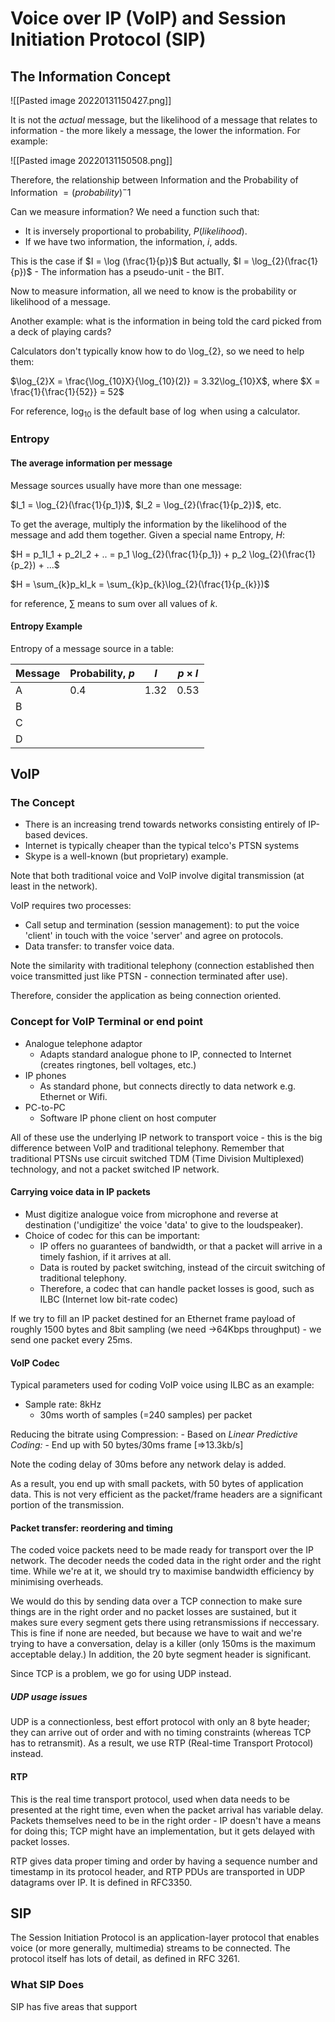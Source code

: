 # Voice over IP (VoIP) and Session Initiation Protocol (SIP)

## The Information Concept

![[Pasted image 20220131150427.png]]

It is not the *actual* message, but the likelihood of a message that relates to information - the more likely a message, the lower the information. For example:

![[Pasted image 20220131150508.png]]

Therefore, the relationship between Information and the Probability of Information $=(probability)^-1$

Can we measure information? We need a function such that:
- It is inversely proportional to probability, $P(likelihood)$.
- If we have two information, the information, $i$, adds.

This is the case if $I = \log (\frac{1}{p})$
But actually, $I = \log_{2}(\frac{1}{p})$ - The information has a pseudo-unit - the BIT.

Now to measure information, all we need to know is the probability or likelihood of a message.

Another example: what is the information in being told the card picked from a deck of playing cards?

Calculators don't typically know how to do \log_{2}, so we need to help them:

$\log_{2}X = \frac{\log_{10}X}{\log_{10}(2)} = 3.32\log_{10}X$, where $X = \frac{1}{\frac{1}{52}} = 52$

For reference, $\log_{10}$ is the default base of $\log$ when using a calculator.

### Entropy

#### The average information per message

Message sources usually have more than one message:

$I_1 = \log_{2}(\frac{1}{p_1})$, $I_2 = \log_{2}(\frac{1}{p_2})$, etc.

To get the average, multiply the information by the likelihood of the message and add them together. Given a special name Entropy, $H$:

$H = p_1I_1 + p_2I_2 + .. = p_1 \log_{2}(\frac{1}{p_1}) + p_2 \log_{2}(\frac{1}{p_2}) + ...$

$H = \sum_{k}p_kI_k = \sum_{k}p_{k}\log_{2}(\frac{1}{p_{k}})$

for reference, $\sum$ means to sum over all values of $k$.

#### Entropy Example

Entropy of a message source in a table:

| Message | Probability, $p$ | $I$ | $p \times I$ |
| --- | --- | --- | --- |
| A | 0.4 | 1.32 | 0.53 |
| B | | | |
| C | | | |
| D | | | |

## VoIP

### The Concept

- There is an increasing trend towards networks consisting entirely of IP-based devices.
- Internet is typically cheaper than the typical telco's PTSN systems
- Skype is a well-known (but proprietary) example.

Note that both traditional voice and VoIP involve digital transmission (at least in the network).

VoIP requires two processes:
- Call setup and termination (session management): to put the voice 'client' in touch with the voice 'server' and agree on protocols.
- Data transfer: to transfer voice data.

Note the similarity with traditional telephony (connection established then voice transmitted just like PTSN - connection terminated after use).

Therefore, consider the application as being connection oriented.

### Concept for VoIP Terminal or end point

- Analogue telephone adaptor
	- Adapts standard analogue phone to IP, connected to Internet (creates ringtones, bell voltages, etc.)
- IP phones
	- As standard phone, but connects directly to data network e.g. Ethernet or Wifi.
- PC-to-PC
	- Software IP phone client on host computer

All of these use the underlying IP network to transport voice - this is the big difference between VoIP and traditional telephony. Remember that traditional PTSNs use circuit switched TDM (Time Division Multiplexed) technology, and not a packet switched IP network.

#### Carrying voice data in IP packets

- Must digitize analogue voice from microphone and reverse at destination ('undigitize' the voice 'data' to give to the loudspeaker).
- Choice of codec for this can be important:
	- IP offers no guarantees of bandwidth, or that a packet will arrive in a timely fashion, if it arrives at all.
	- Data is routed by packet switching, instead of the circuit switching of traditional telephony.
	- Therefore, a codec that can handle packet losses is good, such as ILBC (Internet low bit-rate codec)

If we try to fill an IP packet destined for an Ethernet frame payload of roughly 1500 bytes and 8bit sampling (we need ->64Kbps throughput) - we send one packet every 25ms.

#### VoIP Codec

Typical parameters used for coding VoIP voice using ILBC as an example:
- Sample rate: 8kHz
	- 30ms worth of samples (=240 samples) per packet

Reducing the bitrate using Compression:
	- Based on *Linear Predictive Coding:*
	- End up with 50 bytes/30ms frame \[=>13.3kb/s\]
	
Note the coding delay of 30ms before any network delay is added.

As a result, you end up with small packets, with 50 bytes of application data. This is not very efficient as the packet/frame headers are a significant portion of the transmission.

#### Packet transfer: reordering and timing

The coded voice packets need to be made ready for transport over the IP network. The decoder needs the coded data in the right order and the right time. While we're at it, we should try to maximise bandwidth efficiency by minimising overheads.

We would do this by sending data over a TCP connection to make sure things are in the right order and no packet losses are sustained, but it makes sure every segment gets there using retransmissions if neccessary. This is fine if none are needed, but because we have to wait and we're trying to have a conversation, delay is a killer (only 150ms is the maximum acceptable delay.) In addition, the 20 byte segment header is significant.

Since TCP is a problem, we go for using UDP instead.

##### UDP usage issues

UDP is a connectionless, best effort protocol with only an 8 byte header; they can arrive out of order and with no timing constraints (whereas TCP has to retransmit). As a result, we use RTP (Real-time Transport Protocol) instead.

#### RTP

This is the real time transport protocol, used when data needs to be presented at the right time, even when the packet arrival has variable delay. Packets themselves need to be in the right order - IP doesn't have a means for doing this; TCP might have an implementation, but it gets delayed with packet losses.

RTP gives data proper timing and order by having a sequence number and timestamp in its protocol header, and RTP PDUs are transported in UDP datagrams over IP. It is defined in RFC3350.

## SIP

The Session Initiation Protocol is an application-layer protocol that enables voice (or more generally, multimedia) streams to be connected. The protocol itself has lots of detail, as defined in RFC 3261.

### What SIP Does

SIP has five areas that support 

